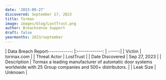 ```yaml
---
date: '2023-09-27'
discovered: September 27, 2023
title: Tormax
image: images/blog/LostTrust.png
author: Breachsense Support
draft: false
yearmonths: 2023/september
---
```


| Data Breach Report------------:     |:-------------:    | :-----:|
| Victim      | tormax.com      | 
| Threat Actor      | LostTrust      | 
| Date Discovered      | Sep 27, 2023      | 
| Description      | Tormax a leading manufacturer of automatic door systems worldwide with 25 Group companies and 500+ distributors.      | 
| Leak Size      | Unknown      | 

